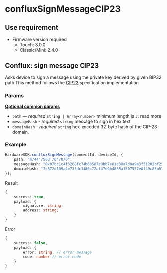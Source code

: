 # confluxSignMessageCIP23

## Use requirement

* Firmware version required
  * Touch: 3.0.0
  * Classic/Mini: 2.4.0

## Conflux: sign message CIP23 <a href="#ethereum-sign-message" id="ethereum-sign-message"></a>

Asks device to sign a message using the private key derived by given BIP32 path.This method follows the [CIP23](https://github.com/Conflux-Chain/CIPs/blob/master/CIPs/cip-23.md) specification implementation

### Params

[**Optional common params**](../common-params.md)

* `path` — _required_ `string | Array<number>` minimum length is `3`. read more
* `messageHash` - _required_ `string` message to sign in hex text
* `domainHash` - _required_ `string` hex-encoded 32-byte hash of the CIP-23 domain.

### Example

```typescript
HardwareSDK.confluxSignMessage(connectId, deviceId, {
    path: "m/44'/503'/0'/0/0",
    messageHash: "0x07bc1c4f3268fc74b60587e9bb7e01e38a7d8a9a3f51202bf25332aa2c75c64"
    domainHash: "7c872d109a4e735dc1886c72af47e9b4888a1507557e0f49c85b570019163373"
});
```

Result

```typescript
{
    success: true,
    payload: {
        signature: string;
        address: string;
    }
}
```

Error

```typescript
{
    success: false,
    payload: {
        error: string, // error message
        code: number // error code
    }
}
```
